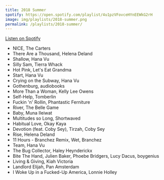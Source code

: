```yaml
---
title: 2018 Summer
spotify: https://open.spotify.com/playlist/4u1pzVFovceHYnEEWkG2rH
image: img/playlists/2018-summer.png
permalink: /playlists/2018-summer/
---
```


[Listen on Spotify](https://open.spotify.com/playlist/4u1pzVFovceHYnEEWkG2rH)

- NICE, The Carters
- There Are a Thousand, Helena Deland
- Shallow, Hana Vu
- Silly Sam, Tierra Whack
- Hot Pink, Let's Eat Grandma
- Start, Hana Vu
- Crying on the Subway, Hana Vu
- Gothenburg, audiobooks
- More Than a Woman, Kelly Lee Owens
- Self-Help, Tomberlin
- Fuckin 'n' Rollin, Phantastic Ferniture
- River, The Belle Game
- Baby, Muna Ileiwat
- Multitudes so Long, Shortwaved
- Habitual Love, Okay Kaya
- Devotion (feat. Coby Sey), Tirzah, Coby Sey
- Rise, Helena Deland
- 11 Hours - Branchez Remix, Wet, Branchez
- Team, Hana Vu
- The Bug Collector, Haley Heynderickx
- Bite The Hand, Julien Baker, Phoebe Bridgers, Lucy Dacus, boygenius
- Living & Giving, Kiah Victoria
- Landlord Elijah, Pan Amsterdam
- I Woke Up in a Fucked-Up America, Lonnie Holley
